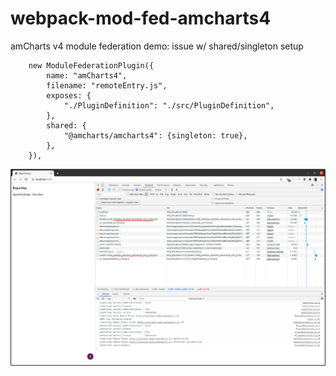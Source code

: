 # webpack-mod-fed-amcharts4

amCharts v4 module federation demo: issue w/ shared/singleton setup

        new ModuleFederationPlugin({
            name: "amCharts4",
            filename: "remoteEntry.js",
            exposes: {
                "./PluginDefinition": "./src/PluginDefinition",
            },
            shared: {
                "@amcharts/amcharts4": {singleton: true},
            },
        }),

![WMF](./wmf.png?raw=true "WMF")